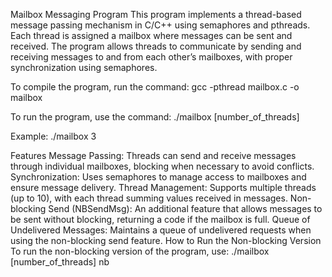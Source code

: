 Mailbox Messaging Program
This program implements a thread-based message passing mechanism in C/C++ using semaphores and pthreads. Each thread is assigned a mailbox where messages can be sent and received. The program allows threads to communicate by sending and receiving messages to and from each other’s mailboxes, with proper synchronization using semaphores.

To compile the program, run the command:
gcc -pthread mailbox.c -o mailbox

To run the program, use the command:
./mailbox [number_of_threads]

Example:
./mailbox 3

Features
Message Passing: Threads can send and receive messages through individual mailboxes, blocking when necessary to avoid conflicts.
Synchronization: Uses semaphores to manage access to mailboxes and ensure message delivery.
Thread Management: Supports multiple threads (up to 10), with each thread summing values received in messages.
Non-blocking Send (NBSendMsg): An additional feature that allows messages to be sent without blocking, returning a code if the mailbox is full.
Queue of Undelivered Messages: Maintains a queue of undelivered requests when using the non-blocking send feature.
How to Run the Non-blocking Version
To run the non-blocking version of the program, use:
./mailbox [number_of_threads] nb


